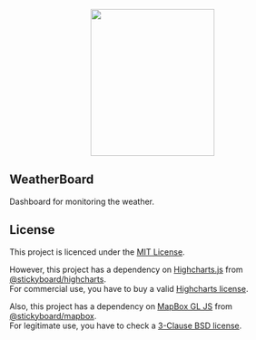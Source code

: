 <p align="center">
  <img width="218" height="259" src="https://github.com/soaple/stickyboard/blob/master/src/static/image/WeatherBoard_logo.png?raw=true">
</p>

## WeatherBoard

Dashboard for monitoring the weather.

## License

This project is licenced under the [MIT License](http://opensource.org/licenses/mit-license.html).

However, this project has a dependency on [Highcharts.js](http://www.highcharts.com) from [@stickyboard/highcharts](https://github.com/soaple/stickyboard-highcharts).<br />
For commercial use, you have to buy a valid [Highcharts license](https://github.com/highcharts/highcharts/blob/master/license.txt).

Also, this project has a dependency on [MapBox GL JS](https://github.com/mapbox/mapbox-gl-js/) from [@stickyboard/mapbox](https://github.com/soaple/stickyboard-mapbox).<br />
For legitimate use, you have to check a [3-Clause BSD license](https://github.com/mapbox/mapbox-gl-js/blob/main/LICENSE.txt).
